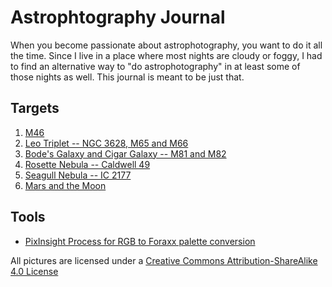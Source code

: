 # Astrophtography Journal

When you become passionate about astrophotography, you want to do it all the
time. Since I live in a place where most nights are cloudy or foggy, I had to
find an alternative way to "do astrophotography" in at least some of those
nights as well. This journal is meant to be just that.

## Targets

1. [M46](2024-M46/index)
2. [Leo Triplet -- NGC 3628, M65 and M66](2024-leo-triplet/index)
3. [Bode's Galaxy and Cigar Galaxy -- M81 and M82](2024-bodes-galaxy/index)
4. [Rosette Nebula -- Caldwell 49](2024-rosette/index)
5. [Seagull Nebula -- IC 2177](2025-seagull-nebula/index)
6. [Mars and the Moon](2025-moon-mars/index)

## Tools

* [PixInsight Process for RGB to Foraxx palette conversion](RGBtoForaxx.xpsm)

All pictures are licensed under a [Creative Commons Attribution-ShareAlike 4.0
License](https://creativecommons.org/licenses/by-sa/4.0/) <i class="fa-brands
fa-creative-commons"></i> <i class="fa-brands fa-creative-commons-by"></i> <i
    class="fa-brands fa-creative-commons-sa"></i>
